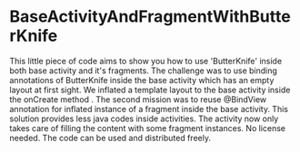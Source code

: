 # BaseActivityAndFragmentWithButterKnife
This little piece of code aims to show you how to use 'ButterKnife' inside both base activity and it's fragments. The challenge was to use binding annotations of ButterKnife inside the base activity which has an empty layout at first sight. We inflated a template layout to the base activity inside the onCreate method . The second mission was to reuse @BindView annotation for inflated instance of a fragment inside the base activity.  This solution provides less java codes inside activities. The activity now only takes care of filling the content with some fragment instances.  No license needed. The code can be used and distributed freely. 
